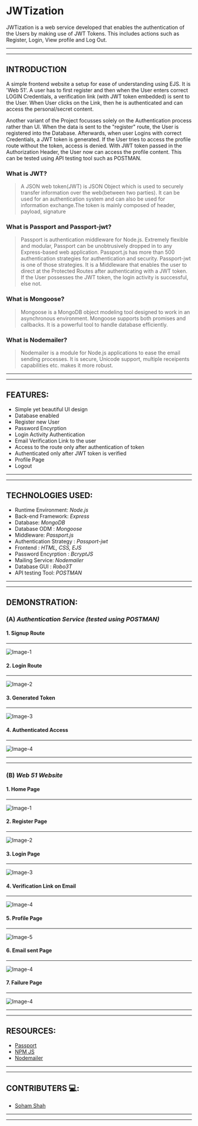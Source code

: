 # JWTization
JWTization is a web service developed that enables the authentication of the Users by making use of JWT Tokens. This includes actions
such as Register, Login, View profile and Log Out.

---
---

## INTRODUCTION

A simple frontend website a setup for ease of understanding using EJS. It is 'Web 51'. A user has to first register and then when the User enters correct LOGIN Credentials, a verification link (with JWT token embedded) is sent to the User. When User clicks on the Link, then he is authenticated and can access the personal/secret content.

Another variant of the Project focusses solely on the Authentication process rather than UI. When the data is sent to the "register" route, the User is registered into the Database. Afterwards, when user Logins with correct Credentials, a JWT token is generated. If the User tries to access the profile route without the token, access is denied. With JWT token passed in the Authorization Header, the User now can access the profile content. This can be tested using API testing tool such as POSTMAN.

### What is JWT?

> A JSON web token(JWT) is JSON Object which is used to securely transfer information over the web(between two parties). It can be used for an authentication system and can also be used for information exchange.The token is mainly composed of header, payload, signature

### What is Passport and Passport-jwt?

> Passport is authentication middleware for Node.js. Extremely flexible and modular, Passport can be unobtrusively dropped in to any Express-based web application. Passport.js has more than 500 authentication strategies for authentication and security. Passport-jwt is one of those strategies. It is a Middleware that enables the user to direct at the Protected Routes after authenticating with a JWT token. If the User possesses the JWT token, the login activity is successful, else not.

### What is Mongoose?

> Mongoose is a MongoDB object modeling tool designed to work in an asynchronous environment. Mongoose supports both promises and callbacks. It is a powerful tool to handle database efficiently.

### What is Nodemailer?

> Nodemailer is a module for Node.js applications to ease the email sending processes. It is secure, Unicode support, multiple receipents capabilities etc. makes it more robust.

---
---

## FEATURES:

* Simple yet beautiful UI design 
* Database enabled
* Register new User
* Password Encyrption
* Login Activity Authentication
* Email Verification Link to the user
* Access to the route only after authentication of token 
* Authenticated only after JWT token is verified
* Profile Page
* Logout 
---
---

## TECHNOLOGIES USED:

* Runtime Environment: *Node.js*  
* Back-end Framework: *Express* 
* Database: *MongoDB*
* Database ODM : *Mongoose*
* Middleware: *Passport.js*
* Authentication Strategy : *Passport-jwt*
* Frontend : *HTML, CSS, EJS*
* Password Encyrption : *BcryptJS*
* Mailing Service: *Nodemailer*
* Database GUI : *Robo3T*
* API testing Tool: *POSTMAN*

---
---

## DEMONSTRATION:


### (A) *Authentication Service (tested using POSTMAN)*  

#### 1. Signup Route
---
![Image-1](https://github.com/sohamsshah/JWTization/blob/master/Images/Postman_Images/signup.PNG "Signup Route")

#### 2. Login Route

---

![Image-2](https://github.com/sohamsshah/JWTization/blob/master/Images/Postman_Images/login.PNG "Login Route")

#### 3. Generated Token      

---

![Image-3](https://github.com/sohamsshah/JWTization/blob/master/Images/Postman_Images/generated_token.PNG "Generated Token")

#### 4. Authenticated Access

---

![Image-4](https://github.com/sohamsshah/JWTization/blob/master/Images/Postman_Images/authenticated_access.PNG "authenticated_access")

---
---

### (B) *Web 51 Website*  

#### 1. Home Page
---
![Image-1](https://github.com/sohamsshah/JWTization/blob/master/Images/UI_images/home.PNG "Home Page")

#### 2. Register Page

---

![Image-2](https://github.com/sohamsshah/JWTization/blob/master/Images/UI_images/register_page.PNG "Register Page")

#### 3. Login Page      

---

![Image-3](https://github.com/sohamsshah/JWTization/blob/master/Images/UI_images/login_page.PNG "Login Page")

#### 4. Verification Link on Email

---

![Image-4](https://github.com/sohamsshah/JWTization/blob/master/Images/UI_images/email_ss.PNG "Email SS")

#### 5. Profile Page

---

![Image-5](https://github.com/sohamsshah/JWTization/blob/master/Images/UI_images/profile_page.PNG "Profile Page")

#### 6. Email sent Page

---

![Image-4](https://github.com/sohamsshah/JWTization/blob/master/Images/UI_images/email_verification_success_page.PNG "Email Sent Page")

#### 7. Failure Page

---

![Image-4](https://github.com/sohamsshah/JWTization/blob/master/Images/UI_images/failure_page.PNG  "Failure Page")

---
---

## RESOURCES:

* [Passport](http://www.passportjs.org/)
* [NPM JS](https://www.npmjs.com/)
* [Nodemailer](https://nodemailer.com/)

---
---

## CONTRIBUTERS 💻:

* [Soham Shah](https://github.com/sohamsshah/)

---
---

                           
















